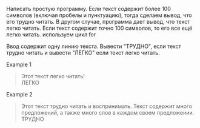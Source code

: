 Написать простую программу.
Если текст содержит более 100 символов (включая пробелы и пунктуацию),
тогда сделаем вывод, что его трудно читать. 
В другом случае, программа дает вывод, что текст легко читать.
Если текст содержит точно 100 символов, то его все ещё легко читать.
используем цикл for 

Ввод содержит одну линию текста. Вывести "ТРУДНО", если текст 
трудно читать и вывести "ЛЕГКО" если текст легко читать.


Example 1

> Этот текст легко читать!  
ЛЕГКО

Example 2

> Этот текст трудно читать и воспринимать. Текст содержит много предложений, а также много слов в каждом своем предложении.
ТРУДНО
